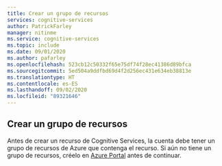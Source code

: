 ```yaml
---
title: Crear un grupo de recursos
services: cognitive-services
author: PatrickFarley
manager: nitinme
ms.service: cognitive-services
ms.topic: include
ms.date: 09/01/2020
ms.author: pafarley
ms.openlocfilehash: 523cb12c50332f65e75df74f28ec41386d89bfca
ms.sourcegitcommit: 5ed504a9ddfbd69d4f2d256ec431e634eb38813e
ms.translationtype: HT
ms.contentlocale: es-ES
ms.lasthandoff: 09/02/2020
ms.locfileid: "89321646"
---
```

## <a name="create-a-resource-group"></a>Crear un grupo de recursos

Antes de crear un recurso de Cognitive Services, la cuenta debe tener un grupo de recursos de Azure que contenga el recurso. Si aún no tiene un grupo de recursos, créelo en [Azure Portal](https://ms.portal.azure.com/) antes de continuar.